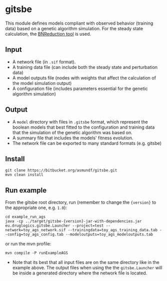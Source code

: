 # gitsbe

This module defines models compliant with observed behavior (training data) based on a genetic algorithm simulation. For the steady state calculation, the [BNReduction tool](https://github.com/alanavc/BNReduction) is used.

## Input

- A network file (in `.sif` format).
- A training data file (can include both the steady state and perturbation data)
- A model outputs file (nodes with weights that affect the calculation of the model simulation output)
- A configuration file (includes parameters essential for the genetic algorithm simulation)

## Output

- A `model` directory with files in `.gitsbe` format, which represent the boolean models that best fitted to the configuration and training data that the simulation of the genetic algorithm was based on.
- A summary file that includes the models' fitness evolution.
- The network file can be exported to many standard formats (e.g. gitsbe)

## Install

```
git clone https://bitbucket.org/asmundf/gitsbe.git
mvn clean install
```

## Run example

From the gitsbe root directory, run (remember to change the `{version}` to the appropriate one, e.g. `1.0`):

```
cd example_run_ags
java -cp ../target/gitsbe-{version}-jar-with-dependencies.jar eu.druglogics.gitsbe.Launcher --project=test --network=toy_ags_network.sif --trainingdata=toy_ags_training_data.tab --config=toy_ags_config.tab --modeloutputs=toy_ags_modeloutputs.tab
```

or run the mvn profile:
```
mvn compile -P runExampleAGS
```

- Note that its best that all input files are on the same directory like in the example above. The output files when using the the `gitsbe.Launcher` will be inside a generated directory where the network file is located.
